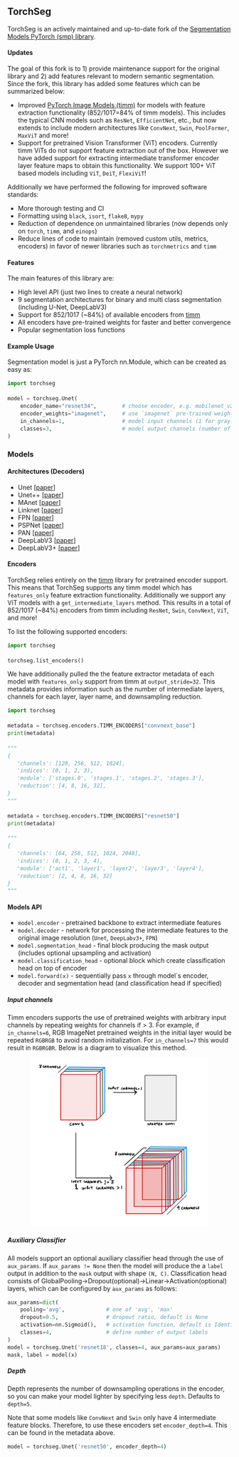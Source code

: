 ## TorchSeg

TorchSeg is an actively maintained and up-to-date fork of the [Segmentation Models PyTorch (smp) library](https://github.com/qubvel/segmentation_models.pytorch).

#### Updates

The goal of this fork is to 1) provide maintenance support for the original library and 2) add features relevant to modern semantic segmentation. Since the fork, this library has added some features which can be summarized below:

- Improved [PyTorch Image Models (timm)](https://github.com/huggingface/pytorch-image-models) for models with feature extraction functionality (852/1017=84% of timm models). This includes the typical CNN models such as `ResNet`, `EfficientNet`, etc., but now extends to include modern architectures like `ConvNext`, `Swin`, `PoolFormer`, `MaxViT` and more!
- Support for pretrained Vision Transformer (ViT) encoders. Currently timm ViTs do not support feature extraction out of the box. However we have added support for extracting intermediate transformer encoder layer feature maps to obtain this functionality. We support 100+ ViT based models including `ViT`, `DeiT`, `FlexiViT`!


Additionally we have performed the following for improved software standards:

- More thorough testing and CI
- Formatting using `black`, `isort`, `flake8`, `mypy`
- Reduction of dependence on unmaintained libraries (now depends only on `torch`, `timm`, and `einops`)
- Reduce lines of code to maintain (removed custom utils, metrics, encoders) in favor of newer libraries such as `torchmetrics` and `timm`


#### Features
The main features of this library are:

 - High level API (just two lines to create a neural network)
 - 9 segmentation architectures for binary and multi class segmentation (including U-Net, DeepLabV3)
 - Support for 852/1017 (~84%) of available encoders from [timm](https://github.com/rwightman/pytorch-image-models)
 - All encoders have pre-trained weights for faster and better convergence
 - Popular segmentation loss functions

#### Example Usage

Segmentation model is just a PyTorch nn.Module, which can be created as easy as:

```python
import torchseg

model = torchseg.Unet(
    encoder_name="resnet34",        # choose encoder, e.g. mobilenet_v2 or efficientnet-b7
    encoder_weights="imagenet",     # use `imagenet` pre-trained weights for encoder initialization
    in_channels=1,                  # model input channels (1 for gray-scale images, 3 for RGB, etc.)
    classes=3,                      # model output channels (number of classes in your dataset)
)
```

### Models

#### Architectures (Decoders)

   - Unet [[paper](https://arxiv.org/abs/1505.04597)]
   - Unet++ [[paper](https://arxiv.org/pdf/1807.10165.pdf)]
   - MAnet [[paper](https://ieeexplore.ieee.org/abstract/document/9201310)]
   - Linknet [[paper](https://arxiv.org/abs/1707.03718)]
   - FPN [[paper](http://presentations.cocodataset.org/COCO17-Stuff-FAIR.pdf)]
   - PSPNet [[paper](https://arxiv.org/abs/1612.01105)]
   - PAN [[paper](https://arxiv.org/abs/1805.10180)]
   - DeepLabV3 [[paper](https://arxiv.org/abs/1706.05587)]
   - DeepLabV3+ [[paper](https://arxiv.org/abs/1802.02611)]

#### Encoders

TorchSeg relies entirely on the [timm](https://github.com/huggingface/pytorch-image-models) library for pretrained encoder support. This means that TorchSeg supports any timm model which has `features_only` feature extraction functionality. Additionally we support any ViT models with a `get_intermediate_layers` method. This results in a total of 852/1017 (~84%) encoders from timm including `ResNet`, `Swin`, `ConvNext`, `ViT`, and more!

To list the following supported encoders:

```python
import torchseg

torchseg.list_encoders()
```

We have additionally pulled the the feature extractor metadata of each model with `features_only` support from timm at `output_stride=32`. This metadata provides information such as the number of intermediate layers, channels for each layer, layer name, and downsampling reduction.

```python
import torchseg

metadata = torchseg.encoders.TIMM_ENCODERS["convnext_base"]
print(metadata)

"""
{
   'channels': [128, 256, 512, 1024],
   'indices': (0, 1, 2, 3),
   'module': ['stages.0', 'stages.1', 'stages.2', 'stages.3'],
   'reduction': [4, 8, 16, 32],
}
"""

metadata = torchseg.encoders.TIMM_ENCODERS["resnet50"]
print(metadata)

"""
{
   'channels': [64, 256, 512, 1024, 2048],
   'indices': (0, 1, 2, 3, 4),
   'module': ['act1', 'layer1', 'layer2', 'layer3', 'layer4'],
   'reduction': [2, 4, 8, 16, 32]
}
"""
```

#### Models API

   - `model.encoder` - pretrained backbone to extract intermediate features
   - `model.decoder` - network for processing the intermediate features to the original image resolution (`Unet`, `DeepLabv3+`, `FPN`)
   - `model.segmentation_head` - final block producing the mask output (includes optional upsampling and activation)
   - `model.classification_head` - optional block which create classification head on top of encoder
   - `model.forward(x)` - sequentially pass `x` through model\`s encoder, decoder and segmentation head (and classification head if specified)

##### Input channels

Timm encoders supports the use of pretrained weights with arbitrary input channels by repeating weights for channels if > 3. For example, if `in_channels=6`, RGB ImageNet pretrained weights in the initial layer would be repeated `RGBRGB` to avoid random initialization. For `in_channels=7` this would result in `RGBRGBR`. Below is a diagram to visualize this method.

<p align="center">
    <img src="./assets/pretrained_weights.webp" width="400"/><br/>
</p>

##### Auxiliary Classifier

All models support an optional auxiliary classifier head through the use of `aux_params`. If `aux_params != None` then the
model will produce the a `label` output in addition to the `mask` output with shape `(N, C)`.
Classification head consists of GlobalPooling->Dropout(optional)->Linear->Activation(optional) layers, which can be
configured by `aux_params` as follows:

```python
aux_params=dict(
    pooling='avg',             # one of 'avg', 'max'
    dropout=0.5,               # dropout ratio, default is None
    activation=nn.Sigmoid(),   # activation function, default is Identity
    classes=4,                 # define number of output labels
)
model = torchseg.Unet('resnet18', classes=4, aux_params=aux_params)
mask, label = model(x)
```

##### Depth

Depth represents the number of downsampling operations in the encoder, so you can make
your model lighter by specifying less `depth`. Defaults to `depth=5`.

Note that some models like `ConvNext` and `Swin` only have 4 intermediate feature blocks. Therefore, to use these encoders set `encoder_depth=4`. This can be found in the metadata above.

```python
model = torchseg.Unet('resnet50', encoder_depth=4)
```
